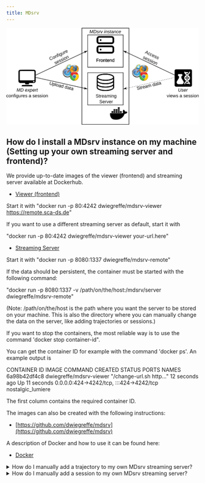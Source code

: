 ```yaml
---
title: MDsrv
---
```


<center><img src='images/architecture.png'></center>

<a name="install"></a>
## How do I install a MDsrv instance on my machine (Setting up your own streaming server and frontend)?
We provide up-to-date images of the viewer (frontend) and streaming server available at Dockerhub. 

- [Viewer (frontend)](https://hub.docker.com/r/dwiegreffe/mdsrv-viewer)

Start it with "docker run  -p 80:4242   dwiegreffe/mdsrv-viewer https://remote.sca-ds.de"

If you want to use a different streaming server as default, start it with

"docker run  -p 80:4242   dwiegreffe/mdsrv-viewer your-url.here"

- [Streaming Server](https://hub.docker.com/r/dwiegreffe/mdsrv-remote)

Start it with "docker run -p 8080:1337 dwiegreffe/mdsrv-remote"

If the data should be persistent, the container must be started with the following command:

"docker run  -p 8080:1337  -v /path/on/the/host:/mdsrv/server dwiegreffe/mdsrv-remote"

(Note: /path/on/the/host is the path where you want the server to be stored on your machine. This is also the directory where you can manually change the data on the server, like adding trajectories or sessions.)

If you want to stop the containers, the most reliable way is to use the command 'docker stop container-id". 

You can get the container ID for example with the command 'docker ps'. An example output is

CONTAINER ID IMAGE COMMAND CREATED STATUS PORTS NAMES
6a98b42df4c8 dwiegreffe/mdsrv-viewer "/change-url.sh http..."   12 seconds ago Up 11 seconds 0.0.0.0:424->4242/tcp, :::424->4242/tcp nostalgic_lumiere

The first column contains the required container ID.

The images can also be created with the following instructions: 

- [https://github.com/dwiegreffe/mdsrv](https://github.com/dwiegreffe/mdsrv)

A description of Docker and how to use it can be found here: 

- [Docker](https://docs.docker.com/get-started/)

<a name="import-tr-md"></a>
<details>
    <summary>How do I manually add a trajectory to my own MDsrv streaming server? </summary>
<p><div markdown="1">
If you do not want to add the trajectory via the GUI, you can also do this by adjusting the configuration of the streaming server.

1. Add your trajectory file into the trajectory folder of your server.
2. Update the trajectory_index.json. 
An entry has the following format:
```
{
    "timestamp": 123,
    "id": "example_id",
    "name": "example_name",
    "description": "example_description"
}
```

- ```timestamp```: Numerical value of the date when the entry was created.
- ```id```: ```example_id``` must be the name of the trajectory file in the trajectory directory. The ```example_id``` must be unique and added without the filename extension.
- ```name```: The name which is displayed for the trajectory in the GUI.
- ```description```: More detailed description.

Note: Currently, only trajectories in the XTC format can be streamed.
</div></p></details>

<details>
    <summary>How do I manually add a session to my own MDsrv streaming server?</summary>
<p><div markdown="1">
If you want to add a saved session to the server without using the GUI, you can also do so by customizing the streaming server configuration.

1. Add your session file into the session folder of your server.
2. Update the session_index.json. 
An entry has the following format:
```
{
    "timestamp": 123,
    "id": "example_id",
    "name": "example_name",
    "description": "example_description",
    "version": "3.4.0",
    "isSticky": true
}
```

- ```timestamp```: Numerical value of the date when the entry was created.
- ```id```: ```example_id``` must be the name of the session file in the session directory. The ```example_id``` must be unique and added without the filename extension.
- ```name```: The name which is displayed for the session in the GUI.
- ```description```: More detailed description.
- ```version```: Describes the version of the viewer in which the session was created. It is important to specify the correct version so that you can open the session later with the correct version of the viewer in case some functions are deprecated.
- ```isSticky```: Flags a session on the server which cannot be deleted by another user via the GUI using the delete button. This parameter is optional and must be added only if it is set to true.
</div></p></details>